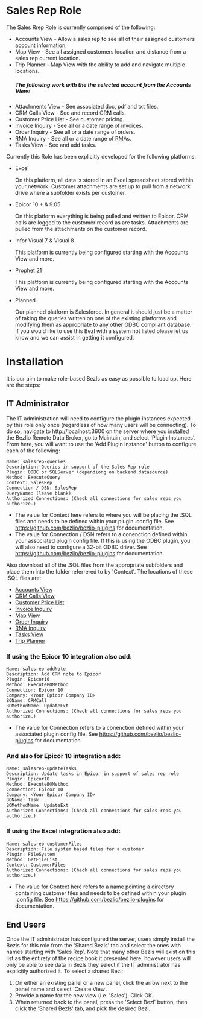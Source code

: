 # Sales Rep Role

The Sales Rrep Role is currently comprised of the following:

* Accounts View - Allow a sales rep to see all of their assigned customers account information.
* Map View - See all assigned customers location and distance from a sales rep current location.
* Trip Planner - Map View with the ability to add and navigate multiple locations.
  ##### The following work with the the selected account from the Accounts View:
* Attachments View - See associated doc, pdf and txt files.
* CRM Calls View - See and record CRM calls.
* Customer Price List - See customer pricing.
* Invoice Inquiry - See all or a date range of invoices.
* Order Inquiry - See all or a date range of orders.
* RMA Inquiry - See all or a date range of RMAs.
* Tasks View - See and add tasks.

Currently this Role has been explicitly developed for the following platforms:

* Excel

    On this platform, all data is stored in an Excel spreadsheet stored within your network.  Customer attachments are set up to pull from a network drive where a subfolder exists per customer.

* Epicor 10 + & 9.05

    On this platform everything is being pulled and written to Epicor.  CRM calls are logged to the customer record as are tasks.  Attachments are pulled from the attachments on the customer record.

* Infor Visual 7 & Visual 8

    This platform is currently being configured starting with the Accounts View and more.

* Prophet 21

    This platform is currently being configured starting with the Accounts View and more.

* Planned

    Our planned platform is Salesforce. In general it should just be a matter of taking the queries written on one of the existing platforms and modifying them as appropriate to any other ODBC compliant database. If you would like to use this Bezl with a system not listed please let us know and we can assist in getting it configured.

# Installation

It is our aim to make role-based Bezls as easy as possible to load up.  Here are the steps:

## IT Administrator

The IT administration will need to configure the plugin instances expected by this role only once (regardless of how many users will be connecting).  To do so, navigate to http://localhost:3600 on the server where you installed the Bezlio Remote Data Broker, go to Maintain, and select 'Plugin Instances'.  From here, you will want to use the 'Add Plugin Instance' button to configure each of the following:

    Name: salesrep-queries
    Description: Queries in support of the Sales Rep role
    Plugin: ODBC or SQLServer (dependiong on backend datasource)
    Method: ExecuteQuery
    Context: SalesRep
    Connection / DSN: SalesRep
    QueryName: (leave blank)
    Authorized Connections: (Check all connections for sales reps you authorize.)

* The value for Context here refers to where you will be placing the .SQL files and needs to be defined within your plugin .config file.  See https://github.com/bezlio/bezlio-plugins for documentation.
* The value for Connection / DSN refers to a conenction defined within your associated plugin config file.  If this is using the ODBC plugin, you will also need to configure a 32-bit ODBC driver.    See https://github.com/bezlio/bezlio-plugins for documentation.

Also download all of the .SQL files from the appropriate subfolders and place them into the folder referrered to by 'Context'.  The locations of these .SQL files are:
* [Accounts View](https://github.com/bezlio/bezlio-apps/tree/development/roles/sales-rep/accounts-view/sql)
* [CRM Calls View](https://github.com/bezlio/bezlio-apps/tree/development/roles/sales-rep/crm-calls-view/sql)
* [Customer Price List](https://github.com/bezlio/bezlio-apps/tree/development/roles/sales-rep/customer-price-list/sql)
* [Invoice Inquiry](https://github.com/bezlio/bezlio-apps/tree/development/roles/sales-rep/invoice-inquiry/sql)
* [Map View](https://github.com/bezlio/bezlio-apps/tree/development/roles/sales-rep/map-view/sql)
* [Order Inquiry](https://github.com/bezlio/bezlio-apps/tree/development/roles/sales-rep/order-inquiry/sql)
* [RMA Inquiry](https://github.com/bezlio/bezlio-apps/tree/development/roles/sales-rep/rma-inquiry/sql)
* [Tasks View](https://github.com/bezlio/bezlio-apps/tree/development/roles/sales-rep/tasks-view/sql)
* [Trip Planner](https://github.com/bezlio/bezlio-apps/tree/development/roles/sales-rep/trip-planner/sql)

### If using the Epicor 10 integration also add:
    Name: salesrep-addNote
    Description: Add CRM note to Epicor
    Plugin: Epicor10
    Method: ExecuteBOMethod
    Connection: Epicor 10
    Company: <Your Epicor Company ID>
    BOName: CRMCall
    BOMethodName: UpdateExt
    Authorized Connections: (Check all connections for sales reps you authorize.)

* The value for Connection refers to a conenction defined within your associated plugin config file.  See https://github.com/bezlio/bezlio-plugins for documentation.

### And also for Epicor 10 integration add:
    Name: salesrep-updateTasks
    Description: Update tasks in Epicor in support of sales rep role
    Plugin: Epicor10
    Method: ExecuteBOMethod
    Connection: Epicor 10
    Company: <Your Epicor Company ID>
    BOName: Task
    BOMethodName: UpdateExt
    Authorized Connections: (Check all connections for sales reps you authorize.)

### If using the Excel integration also add:
    Name: salesrep-customerFiles
    Description: File system based files for a customer
    Plugin: FileSystem
    Method: GetFileList
    Context: CustomerFiles
    Authorized Connections: (Check all connections for sales reps you authorize.)

* The value for Context here refers to a name pointing a directory containing customer files and needs to be defined within your plugin .config file.  See https://github.com/bezlio/bezlio-plugins for documentation.

## End Users
Once the IT administrator has configured the server, users simply install the Bezls for this role from the 'Shared Bezls' tab and select the ones with names starting with 'Sales Rep'.  Note that many other Bezls will exist on this list as the entirety of the recipe book it presented here, however users will only be able to see data in Bezls they select if the IT administrator has explicitly authorized it.  To select a shared Bezl:

1. On either an existing panel or a new panel, click the arrow next to the panel name and select 'Create View'.
2. Provide a name for the new view (i.e. 'Sales').  Click OK.
3. When returned back to the panel, press the 'Select Bezl' button, then click the 'Shared Bezls' tab, and pick the desired Bezl.